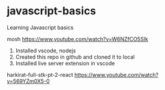 # javascript-basics
Learning Javascript basics

mosh
https://www.youtube.com/watch?v=W6NZfCO5SIk

1. Installed vscode, nodejs
2. Created this repo in github and cloned it to local
3. Installed live server extension in vscode


harkirat-full-stk-pt-2-react
https://www.youtube.com/watch?v=569YZm0X5-0